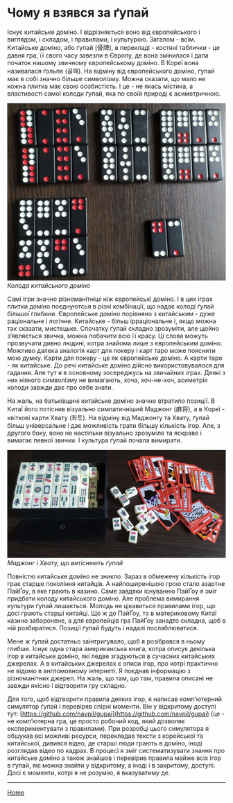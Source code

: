 # Чому я взявся за ґупай

Існує китайське доміно. І відрізняється воно від європейського і виглядом, і складом, і правилами, і культурою. Загалом - всім. Китайське доміно, або ґупай (骨牌), в перекладі - костяні таблички - це давня гра, її свого часу завезли в Європу, де вона змінилася і дала початок нашому звичному європейському доміно. В Кореї вона називалася ґольпе (골패). На відміну від європейського доміно, ґупай має в собі значно більше символізму. Можна сказати, що мало не кожна плитка має свою особистість. І це - не якась містика, а властивості самої колоди ґупай, яка по своїй природі є асиметричною. 

![](/docs/assets/images/gupai/gupai-deck.jpg?w=554)
_Колода китайського доміно_

Самі ігри значно різноманітніші ніж європейські доміно. І в цих іграх плитки доміно поєднуютсья в різні комбінації, що надає колоді ґупай більшої глибини. Європейське доміно порівняно з китайським - дуже раціональне і логічне. Китайське - більш ірраціональне і, якщо можна так сказати, мистецьке. Спочатку ґупай складно зрозуміти, але щойно з’являється звичка, можна побачити всю її красу. Ці слова можуть прозвучати дивно людині, котра знайома лише з європейським доміно. Можливо далека аналогія карт для покеру і карт таро може пояснити мою думку. Карти для покеру - це як європейське доміно. А карти таро - як китайське. До речі китайське доміно дійсно використовувалося для гадання. Але тут я в основному зосереджусь на звичайних іграх. Деякі з них ніякого символізму не вимагають, хоча, хоч-не-хоч, асиметрія колоди завжди дає про себе знати. 

На жаль, на батьківщині китайське доміно значно втратило позиції. В Китаї його потіснив візуально симпатичніший Маджонг (麻将), а в Кореї - квіткові карти Хвату (화투). На відміну від Маджонгу та Хвату, ґупай більш універсальне і дає можливість грати більшу кількість ігор. Але, з другого боку, воно не настільки візуально зрозуміле та яскраве і вимагає певної звички. І культура ґупай почала вимирати. 

![](/docs/assets/images/gupai/hwatu.jpg?w=728)
_Маджонг і Хвату, що витісняють ґупай_

Повністю китайське доміно не зникло. Зараз в обмежену кількість ігор грає старше покоління китайців. А найпоширенішою грою стало азартне ПайҐоу, в яке грають в казино. Саме завдяки існуванню ПайҐоу я зміг придбати колоду китайського доміно. Але проблема вимирання культури ґупай лишається. Молодь не цікавиться правилами ігор, що досі грають старші китайці. Що ж до ПайҐоу, то в материковому Китаї казино заборонене, а для європейців гра ПайҐоу занадто складна, щоб в ній розбиратися. Позиції ґупай будуть і надалі послаблюватися. 

Мене ж ґупай достатньо заінтригувало, щоб я розібрався в ньому глибше. Існує одна стара американська книга, котра описує декілька ігор в китайське доміно, які ледве згадуються в сучасних китайських джерелах. А в китайських джерелах є описи ігор, про котрі практично не відомо в англомовному інтернеті. Я поєднав інформацію з різноманітних джерел. На жаль, що там, що там, правила описані не завжди якісно і відтворити гру складно. 

Для того, щоб відтворити правила деяких ігор, я написав комп’ютерний симулятор ґупай і перевіряв спірні моменти. Він у відкритому доступі тут: [https://github.com/navpil/gupai](https://github.com/navpil/gupai) (це - не комп’ютерна гра, це просто робочий код, який дозволяє експериментувати з правилами). При розробці цього симулятора я обшукав всі можливі ресурси, перекладав тексти з корейської та китайської, дивився відео, де старші люди грають в доміно, іноді розглядав відео по кадрах. В процесі я зміг систематизувати знання про китайське доміно а також знайшов і перевірив правила майже всіх ігор в ґупай, які можна знайти у відкритому, а іноді і в закритому, доступі. Досі є моменти, котрі я не розумію, я вказуватиму де. 



---  

[Home](/wpua/gupai/index.html)
